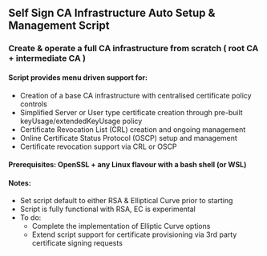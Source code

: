 ## Self Sign CA Infrastructure Auto Setup & Management Script
### Create & operate a full CA infrastructure from scratch ( root CA + intermediate CA ) 
#### Script provides menu driven support for: 
   * Creation of a base CA infrastructure with centralised certificate policy controls
   * Simplified Server or User type certificate creation through pre-built keyUsage/extendedKeyUsage policy
   * Certificate Revocation List (CRL) creation and ongoing management
   * Online Certificate Status Protocol (OSCP) setup and management 
   * Certificate revocation support via CRL or OSCP 
 
  #### Prerequisites: OpenSSL + any Linux flavour with a bash shell (or WSL)
  
  #### Notes: 
 * Set script default to either RSA & Elliptical Curve prior to starting
 * Script is fully functional with RSA, EC is experimental
 * To do: 
    *  Complete the implementation of Elliptic Curve options
    *  Extend script support for certificate provisioning via 3rd party certificate signing requests

